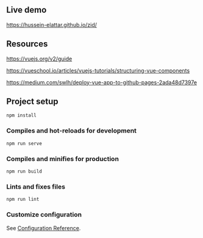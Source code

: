 ## Live demo
https://hussein-elattar.github.io/zid/

## Resources

https://vuejs.org/v2/guide

https://vueschool.io/articles/vuejs-tutorials/structuring-vue-components

https://medium.com/swlh/deploy-vue-app-to-github-pages-2ada48d7397e

## Project setup
```
npm install
```

### Compiles and hot-reloads for development
```
npm run serve
```

### Compiles and minifies for production
```
npm run build
```

### Lints and fixes files
```
npm run lint
```

### Customize configuration
See [Configuration Reference](https://cli.vuejs.org/config/).

